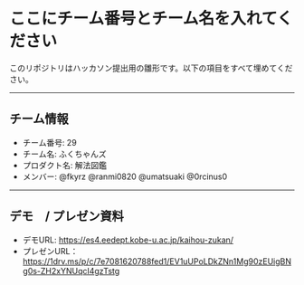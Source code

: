 # ここにチーム番号とチーム名を入れてください

このリポジトリはハッカソン提出用の雛形です。以下の項目をすべて埋めてください。

---

## チーム情報
- チーム番号: 29
- チーム名: ふくちゃんズ
- プロダクト名: 解法図鑑
- メンバー: @fkyrz @ranmi0820 @umatsuaki @0rcinus0

---

## デモ　/ プレゼン資料
- デモURL: https://es4.eedept.kobe-u.ac.jp/kaihou-zukan/
- プレゼンURL：https://1drv.ms/p/c/7e7081620788fed1/EV1uUPoLDkZNn1Mg90zEUigBNg0s-ZH2xYNUqcI4gzTstg
